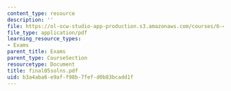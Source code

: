 ```yaml
---
content_type: resource
description: ''
file: https://ol-ocw-studio-app-production.s3.amazonaws.com/courses/6-451-principles-of-digital-communication-ii-spring-2005/b3a4aba6e9aff98b7fefd0b83bcadd1f_final05solns.pdf
file_type: application/pdf
learning_resource_types:
- Exams
parent_title: Exams
parent_type: CourseSection
resourcetype: Document
title: final05solns.pdf
uid: b3a4aba6-e9af-f98b-7fef-d0b83bcadd1f
---
```

